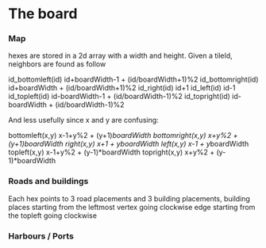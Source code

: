 # The board
### Map
hexes are stored in a 2d array with a width and height.
Given a tileId, neighbors are found as follow

id_bottomleft(id) id+boardWidth-1 + (id/boardWidth+1)%2
id_bottomright(id) id+boardWidth + (id/boardWidth+1)%2
id_right(id) id+1
id_left(id) id-1
id_topleft(id) id-boardWidth-1 + (id/boardWidth-1)%2
id_topright(id) id-boardWidth + (id/boardWidth-1)%2

And less usefully since x and y are confusing:

bottomleft(x,y) x-1+y%2 + (y+1)*boardWidth
bottomright(x,y) x+y%2 + (y+1)*boardWidth
right(x,y) x+1 + y*boardWidth
left(x,y) x-1 + y*boardWidth
topleft(x,y) x-1+y%2 + (y-1)*boardWidth
topright(x,y) x+y%2 + (y-1)*boardWidth

### Roads and buildings
Each hex points to 3 road placements and 3 building placements,
building places starting from the leftmost vertex going clockwise
edge starting from the topleft going clockwise

###  Harbours / Ports
